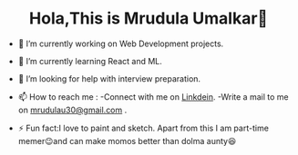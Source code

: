 # <div align="center" font-size="24px">Hola,This is Mrudula Umalkar👋</div>


- 🔭 I’m currently working on Web Development projects.
- 🌱 I’m currently learning React and ML.
- 🤔 I’m looking for help with interview preparation.
- 📫 How to reach me : 
     -Connect with me on  <a href="https://www.linkedin.com/in/mrudula-umalkar-9baa9b194/">Linkdein</a>.
     -Write a mail to me on mrudulau30@gmail.com .
  
- ⚡ Fun fact:I love to paint and sketch. Apart from this I am part-time memer😉and can make momos better than dolma aunty😆

